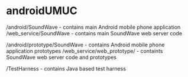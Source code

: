 # androidUMUC

/android/SoundWave - contains main Android mobile phone application
/web_service/SoundWave - contains main SoundWave web server code 

/android/prototype/SoundWave - contains Android mobile phone application prototypes
/web_service/web_prototype/ - containts SoundWave web server code and prototypes

/TestHarness - contains Java based test harness
